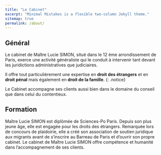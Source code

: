 ```yaml
---
title: "Le Cabinet"
excerpt: "Minimal Mistakes is a flexible two-column Jekyll theme."
sitemap: true
permalink: /about/
---
```


## Général

Le cabinet de Maître Lucie SIMON, situé dans le 12 ème arrondissement de Paris, exerce une
activité généraliste qui le conduit à intervenir tant devant les juridictions administratives
que judiciaires.

Il offre tout particulièrement une expertise en **droit des étrangers** et en **droit pénal** mais également
en **droit de la famille**.
{: .notice}

Le Cabinet accompagne ses clients aussi bien dans le domaine du conseil que dans celui du
contentieux.

## Formation

Maître Lucie SIMON est diplômée de Sciences-Po Paris.
Depuis son plus jeune âge, elle est engagée pour les droits des étrangers. Remarquée lors de
concours de plaidoirie, elle a créé son association de soutien juridique aux migrants avant de
s’inscrire au Barreau de Paris et d’ouvrir son propre cabinet.
Le cabinet de Maître Lucie SIMON offre compétence et humanité dans l’accompagnement de ses
clients.